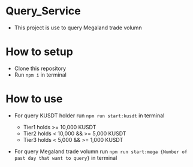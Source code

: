 # Query_Service

- This project is use to query Megaland trade volumn

# How to setup

- Clone this repository
- Run `npm i` in terminal

# How to use

- For query KUSDT holder run `npm run start:kusdt` in terminal

  - Tier1 holds >= 10,000 KUSDT
  - Tier2 holds < 10,000 && >= 5,000 KUSDT
  - Tier3 holds < 5,000 && >= 1,000 KUSDT

- For query Megaland trade volumn run `npm run start:mega {Number of past day that want to query}` in terminal
